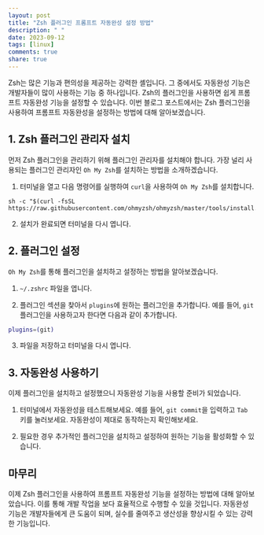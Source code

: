 ```yaml
---
layout: post
title: "Zsh 플러그인 프롬프트 자동완성 설정 방법"
description: " "
date: 2023-09-12
tags: [linux]
comments: true
share: true
---
```


Zsh는 많은 기능과 편의성을 제공하는 강력한 셸입니다. 그 중에서도 자동완성 기능은 개발자들이 많이 사용하는 기능 중 하나입니다. Zsh의 플러그인을 사용하면 쉽게 프롬프트 자동완성 기능을 설정할 수 있습니다. 이번 블로그 포스트에서는 Zsh 플러그인을 사용하여 프롬프트 자동완성을 설정하는 방법에 대해 알아보겠습니다.

## 1. Zsh 플러그인 관리자 설치

먼저 Zsh 플러그인을 관리하기 위해 플러그인 관리자를 설치해야 합니다. 가장 널리 사용되는 플러그인 관리자인 `Oh My Zsh`를 설치하는 방법을 소개하겠습니다. 

1. 터미널을 열고 다음 명령어를 실행하여 `curl`을 사용하여 `Oh My Zsh`를 설치합니다.

```
sh -c "$(curl -fsSL https://raw.githubusercontent.com/ohmyzsh/ohmyzsh/master/tools/install.sh)"
```

2. 설치가 완료되면 터미널을 다시 엽니다.

## 2. 플러그인 설정

`Oh My Zsh`를 통해 플러그인을 설치하고 설정하는 방법을 알아보겠습니다.

1. `~/.zshrc` 파일을 엽니다.

2. 플러그인 섹션을 찾아서 `plugins`에 원하는 플러그인을 추가합니다. 예를 들어, `git` 플러그인을 사용하고자 한다면 다음과 같이 추가합니다.

```zsh
plugins=(git)
```

3. 파일을 저장하고 터미널을 다시 엽니다.

## 3. 자동완성 사용하기

이제 플러그인을 설치하고 설정했으니 자동완성 기능을 사용할 준비가 되었습니다.

1. 터미널에서 자동완성을 테스트해보세요. 예를 들어, `git commit`을 입력하고 `Tab` 키를 눌러보세요. 자동완성이 제대로 동작하는지 확인해보세요.

2. 필요한 경우 추가적인 플러그인을 설치하고 설정하여 원하는 기능을 활성화할 수 있습니다.

## 마무리

이제 Zsh 플러그인을 사용하여 프롬프트 자동완성 기능을 설정하는 방법에 대해 알아보았습니다. 이를 통해 개발 작업을 보다 효율적으로 수행할 수 있을 것입니다. 자동완성 기능은 개발자들에게 큰 도움이 되며, 실수를 줄여주고 생산성을 향상시킬 수 있는 강력한 기능입니다.